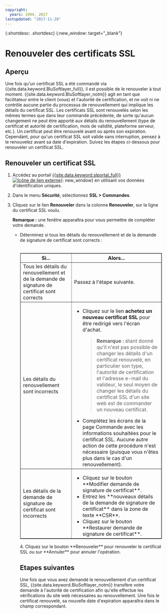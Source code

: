 ```yaml
---
copyright:
  years: 1994, 2017
lastupdated: "2017-11-28"
---
```


{:shortdesc: .shortdesc}
{:new_window: target="_blank"}

# Renouveler des certificats SSL

## Aperçu

Une fois qu'un certificat SSL a été commandé via {{site.data.keyword.BluSoftlayer_full}},
il est possible de le renouveler à tout moment.
{{site.data.keyword.BluSoftlayer_notm}} agit en tant que facilitateur entre le client (vous) et
l'autorité de certification, et ne voit ni ne contrôle aucune partie du processus de renouvellement qui implique les détails du certificat SSL.
Les certificats SSL sont renouvelés selon les mêmes termes que dans leur commande
précédente, de sorte qu'aucun changement ne peut être apporté aux détails du
renouvellement (type de certificat et autorité de certification, mois de validité,
plateforme serveur, etc.).
Un certificat peut être renouvelé avant ou après son expiration. Cependant, pour qu'un certificat SSL soit valide sans interruption,
pensez à le renouvelez avant sa date d'expiration.
Suivez les étapes ci-dessous pour renouveler un certificat SSL. 

## Renouveler un certificat SSL

1. Accédez au portail [{{site.data.keyword.slportal_full}} ![Icône de lien externe](../../icons/launch-glyph.svg "Icône de lien externe")](https://control.softlayer.com/){: new_window} en utilisant vos données d'identification uniques.
2. Dans le menu **Sécurité**, sélectionnez **SSL > Commandes**.
3. Cliquez sur le lien **Renouveler** dans la colonne **Renouveler**, sur la ligne du certificat SSL voulu.


   **Remarque :** une fenêtre apparaîtra pour vous permettre de compléter votre demande.   
   * Déterminez si tous les détails du renouvellement et de la demande de signature de certificat sont corrects :
<br /><br /><table border="1"><tr><th>Si...</th><th>Alors...</th></tr><tr><td>Tous les détails du renouvellement et de la demande de signature de certificat sont corrects
</td><td>Passez à l'étape suivante.</td></tr><tr><td>Les détails du renouvellement sont incorrects</td><td><ul><li>Cliquez sur le lien <strong>achetez un nouveau certificat SSL</strong> pour être redirigé
vers l'écran d'achat.
<br /><blockquote><strong>Remarque :</strong> étant donné qu'il n'est pas possible de changer les détails d'un certificat renouvelé,
en particulier son type, l'autorité de certification et l'adresse e-mail du valideur, le seul moyen de
changer les détails du certificat SSL d'un site web est de commander un nouveau certificat.
</blockquote></li><li>Complétez les écrans de la page Commande avec les informations souhaitées pour le certificat SSL.
Aucune autre action de cette procédure n'est nécessaire (puisque vous n'êtes plus dans le cas d'un renouvellement).
</li></ul></td></tr><tr><td>Les détails de la demande de signature de certificat sont incorrects</td><td><ul><li>Cliquez sur le
bouton **Modifier demande de signature de certificat**.
</li><li>Entrez les **nouveaux détails de la demande de signature de certificat** dans la
zone de texte **CSR**.
</li><li>Cliquez sur le bouton **Restaurer demande de signature de certificat**.
</li></ul></td></tr></table>
4. Cliquez sur le bouton **Renouveler** pour renouveler le certificat SSL ou sur **Annuler** pour annuler l'opération.


## Etapes suivantes

Une fois que vous avez demandé le renouvellement d'un certificat SSL,
{{site.data.keyword.BluSoftlayer_notm}} transfère votre demande à l'autorité de certification afin qu'elle effectue
les vérifications du site web nécessaires au renouvellement.
Une fois le certificat renouvelé, sa nouvelle date d'expiration apparaîtra dans le champ correspondant.

